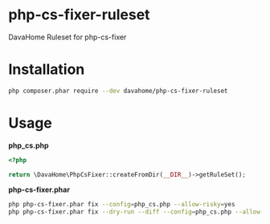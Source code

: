 # php-cs-fixer-ruleset
DavaHome Ruleset for php-cs-fixer

# Installation

```bash
php composer.phar require --dev davahome/php-cs-fixer-ruleset
```

# Usage

**php_cs.php**
```php
<?php

return \DavaHome\PhpCsFixer::createFromDir(__DIR__)->getRuleSet();
```

**php-cs-fixer.phar**
```bash
php php-cs-fixer.phar fix --config=php_cs.php --allow-risky=yes
php php-cs-fixer.phar fix --dry-run --diff --config=php_cs.php --allow-risky=yes
```
